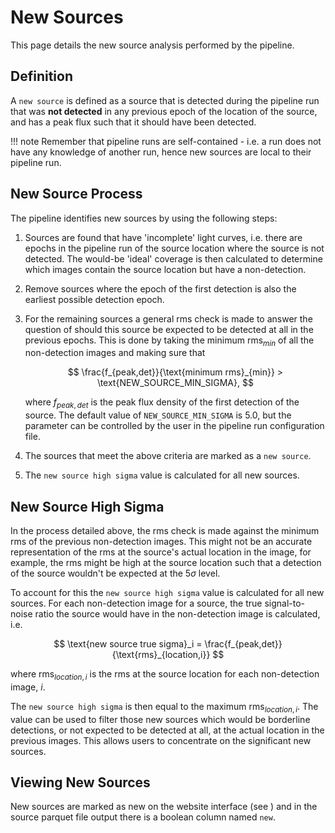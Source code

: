 # New Sources

This page details the new source analysis performed by the pipeline.

## Definition
A `new source` is defined as a source that is detected during the pipeline run that was **not detected** in any previous epoch of the location of the source, and has a peak flux such that it should have been detected.

!!! note
    Remember that pipeline runs are self-contained - i.e. a run does not have any knowledge of another run, hence new sources are local to their pipeline run.

## New Source Process

The pipeline identifies new sources by using the following steps:

1. Sources are found that have 'incomplete' light curves, i.e. there are epochs in the pipeline run of the source location where the source is not detected. 
    The would-be 'ideal' coverage is then calculated to determine which images contain the source location but have a non-detection.
2. Remove sources where the epoch of the first detection is also the earliest possible detection epoch.
3. For the remaining sources a general rms check is made to answer the question of should this source be expected to be detected at all in the previous epochs. This is done by taking the minimum $\text{rms}_{min}$ of all the non-detection images and making sure that 

    $$
    \frac{f_{peak,det}}{\text{minimum rms}_{min}} > \text{NEW_SOURCE_MIN_SIGMA},
    $$ 

    where $f_{peak,det}$ is the peak flux density of the first detection of the source. The default value of `NEW_SOURCE_MIN_SIGMA` is 5.0, but the parameter can be controlled by the user in the pipeline run configuration file.

4. The sources that meet the above criteria are marked as a `new source`.
5. The `new source high sigma` value is calculated for all new sources.


## New Source High Sigma
In the process detailed above, the rms check is made against the minimum rms of the previous non-detection images. This might not be an accurate representation of the rms at the source's actual location in the image, for example, the rms might be high at the source location such that a detection of the source wouldn't be expected at the $5\sigma$ level.

To account for this the `new source high sigma` value is calculated for all new sources. For each non-detection image for a source, the true signal-to-noise ratio the source would have in the non-detection image is calculated, i.e.

$$
\text{new source true sigma}_i = \frac{f_{peak,det}}{\text{rms}_{location,i}}
$$

where $\text{rms}_{location,i}$ is the rms at the source location for each non-detection image, $i$.

The `new source high sigma` is then equal to the maximum $\text{rms}_{location,i}$. The value can be used to filter those new sources which would be borderline detections, or not expected to be detected at all, at the actual location in the previous images. This allows users to concentrate on the significant new sources.

## Viewing New Sources

New sources are marked as new on the website interface (see ) and in the source parquet file output there is a boolean column named `new`.